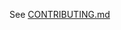 See [CONTRIBUTING.md](https://github.com/valkyrienyanko/The-MMORPG-Project/blob/master/.github/CONTRIBUTING.md)
